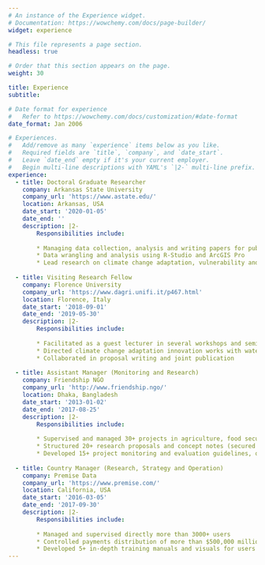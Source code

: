 ```yaml
---
# An instance of the Experience widget.
# Documentation: https://wowchemy.com/docs/page-builder/
widget: experience

# This file represents a page section.
headless: true

# Order that this section appears on the page.
weight: 30

title: Experience
subtitle: 

# Date format for experience
#   Refer to https://wowchemy.com/docs/customization/#date-format
date_format: Jan 2006

# Experiences.
#   Add/remove as many `experience` items below as you like.
#   Required fields are `title`, `company`, and `date_start`.
#   Leave `date_end` empty if it's your current employer.
#   Begin multi-line descriptions with YAML's `|2-` multi-line prefix.
experience:
  - title: Doctoral Graduate Researcher
    company: Arkansas State University
    company_url: 'https://www.astate.edu/'
    location: Arkansas, USA
    date_start: '2020-01-05'
    date_end: ''
    description: |2-
        Responsibilities include:
       
        * Managing data collection, analysis and writing papers for publications
        * Data wrangling and analysis using R-Studio and ArcGIS Pro
        * Lead research on climate change adaptation, vulnerability and food security
        
  - title: Visiting Research Fellow
    company: Florence University
    company_url: 'https://www.dagri.unifi.it/p467.html'
    location: Florence, Italy
    date_start: '2018-09-01'
    date_end: '2019-05-30'
    description: |2-
        Responsibilities include:
       
        * Facilitated as a guest lecturer in several workshops and seminars on research methods
        * Directed climate change adaptation innovation works with water harvesting 
        * Collaborated in proposal writing and joint publication
        
  - title: Assistant Manager (Monitoring and Research)
    company: Friendship NGO
    company_url: 'http://www.friendship.ngo/'
    location: Dhaka, Bangladesh
    date_start: '2013-01-02'
    date_end: '2017-08-25'
    description: |2-
        Responsibilities include:
       
        * Supervised and managed 30+ projects in agriculture, food security & climate change adaptation
        * Structured 20+ research proposals and concept notes (secured funding for 12 proposals)
        * Developed 15+ project monitoring and evaluation guidelines, operation manuals, and innovative process manuals to improve operational outcomes
        
  - title: Country Manager (Research, Strategy and Operation)
    company: Premise Data
    company_url: 'https://www.premise.com/'
    location: California, USA
    date_start: '2016-03-05'
    date_end: '2017-09-30'
    description: |2-
        Responsibilities include:
       
        * Managed and supervised directly more than 3000+ users
        * Controlled payments distribution of more than $500,000 million
        * Developed 5+ in-depth training manuals and visuals for users
---
```

